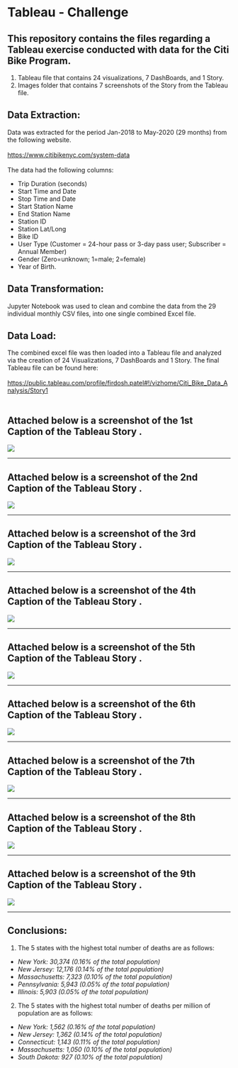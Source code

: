 # Tableau - Challenge

## This repository contains the files regarding a Tableau exercise conducted with data for the Citi Bike Program. 
1.	Tableau file that contains 24 visualizations, 7 DashBoards, and 1 Story. 
2.	Images folder that contains 7 screenshots of the Story from the Tableau file.

## Data Extraction:
Data was extracted for the period Jan-2018 to May-2020 (29 months) from the following website. 
<br>
<br>
https://www.citibikenyc.com/system-data
<br>
<br>
The data had the following columns:
* Trip Duration (seconds)
* Start Time and Date
* Stop Time and Date
* Start Station Name
* End Station Name
* Station ID
* Station Lat/Long
* Bike ID
* User Type (Customer = 24-hour pass or 3-day pass user; Subscriber = Annual Member)
* Gender (Zero=unknown; 1=male; 2=female)
* Year of Birth. 

## Data Transformation:
Jupyter Notebook was used to clean and combine the data from the 29 individual monthly CSV files, into one single combined Excel file.

## Data Load: 
The combined excel file was then loaded into a Tableau file and analyzed via the creation of 24 Visualizations, 7 DashBoards and 1 Story.
The final Tableau file can be found here:
<br>
<br>
https://public.tableau.com/profile/firdosh.patel#!/vizhome/Citi_Bike_Data_Analysis/Story1
<br>
<br>

## Attached below is a screenshot of the 1st Caption of the Tableau Story . 
![](images/Tableau_Story_01.PNG)
<hr>

## Attached below is a screenshot of the 2nd Caption of the Tableau Story . 
![](images/Tableau_Story_02.PNG)
<hr>

## Attached below is a screenshot of the 3rd Caption of the Tableau Story . 
![](images/Tableau_Story_03.PNG)
<hr>

## Attached below is a screenshot of the 4th Caption of the Tableau Story . 
![](images/Tableau_Story_04.PNG)
<hr>

## Attached below is a screenshot of the 5th Caption of the Tableau Story . 
![](images/Tableau_Story_05.PNG)
<hr>

## Attached below is a screenshot of the 6th Caption of the Tableau Story . 
![](images/Tableau_Story_06.PNG)
<hr>

## Attached below is a screenshot of the 7th Caption of the Tableau Story . 
![](images/Tableau_Story_07.PNG)
<hr>

## Attached below is a screenshot of the 8th Caption of the Tableau Story . 
![](images/Tableau_Story_08.PNG)
<hr>

## Attached below is a screenshot of the 9th Caption of the Tableau Story . 
![](images/Tableau_Story_09.PNG)
<hr>

## Conclusions:
1.	The 5 states with the highest total number of deaths are as follows:
* *New York: 30,374 (0.16% of the total population)*
* *New Jersey: 12,176 (0.14% of the total population)*
* *Massachusetts: 7,323 (0.10% of the total population)*
* *Pennsylvania: 5,943 (0.05% of the total population)*
* *Illinois: 5,903 (0.05% of the total population)*
2.	The 5 states with the highest total number of deaths per million of population are as follows:
* *New York: 1,562 (0.16% of the total population)*
* *New Jersey: 1,362 (0.14% of the total population)*
* *Connecticut: 1,143 (0.11% of the total population)*
* *Massachusetts: 1,050 (0.10% of the total population)*
* *South Dakota: 927 (0.10% of the total population)*






